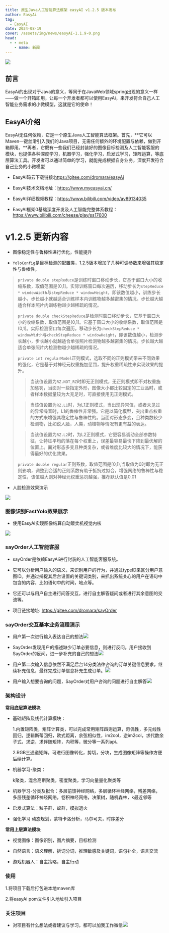```yaml
---
title: 原生Java人工智能算法框架 easyAI v1.2.5 版本发布
author: EasyAi
tag:
  - EasyAI
date: 2024-08-19
cover: /assets/img/news/easyAI-1.1.9-0.png
head:
  - - meta
    - name: 新闻
---
```


![](/assets/img/news/easyAI-1.2.5-0.webp)

## 前言

EasyAi的出现对于Java的意义，等同于在JavaWeb领域spring出现的意义一样——做一个开箱即用，让每一个开发者都可以使用EasyAi，来开发符合自己人工智能业务需求的小微模型，这就是它的使命！

## EasyAi介绍

EasyAi无任何依赖，它是一个原生Java人工智能算法框架。首先，**它可以Maven一键丝滑引入我们的Java项目，无需任何额外的环境配置与依赖，做到开箱即用。**再者，它既有一些我们已经封装好的图像目标检测及人工智能客服的模块，也提供各种深度学习，机器学习，强化学习，启发式学习，矩阵运算，等底层算法工具。开发者可以通过简单的学习，就能完成根据自身业务，深度开发符合自己业务的小微模型

*   EasyAI码云下载链接:https://gitee.com/dromara/easyAi
    
*   EasyAI技术文档地址：https://www.myeasyai.cn/
    
*   EasyAI详细视频教程：https://www.bilibili.com/video/av89134035
    
*   EasyAI框架0基础深度开发及人工智能完整体系教程：https://www.bilibili.com/cheese/play/ss17600
    

# v1.2.5 更新内容

*   图像稳定性与鲁棒性进行优化，性能提升
    
*   `YoloConfig`是目标检测的配置类，1.2.5版本增加了几种可调参数来增强其稳定性与鲁棒性。
    

> `private double stepReduce`是训练时窗口移动步长，它基于窗口大小的收缩系数，取值范围是(0,1\]。实际训练窗口每次遍历，移动步长为`stepReduce * windowWidth`与`stepReduce * windowHeight`，即该数值越小，训练步长越小，步长越小就越适合训练样本内训练物越多越密集的情况。步长越大越适合样本照片内训练物越少越稀疏的情况。
> 
> `private double checkStepReduce`是检测时窗口移动步长，它基于窗口大小的收缩系数，取值范围是(0,1\]。它基于窗口大小的收缩系数，取值范围是(0,1\]。实际检测窗口每次遍历，移动步长为`checkStepReduce * windowWidth`与`checkStepReduce * windowHeight`，即该数值越小，检测步长越小，步长越小就越适合单张照片检测物越多越密集的情况。步长越大越适合单张照片内检测物越少越稀疏的情况。
> 
> `private int regularModel`正则模式，选取不同的正则模式带来不同效果的强化，它是基于对神经元权重施加惩罚，提升权重稀疏性来实现效果的提升。
> 
> > 当该值设置为`RZ.NOT_RZ`时即无正则模式，无正则模式即不对权重施加惩罚，当面对一些指定外形，图像大小都比较固定的工业品时，或者样本数据量较为大充足时，可直接使用无正则模式。
> 
> > 当该值设置为`RZ.L1`时，为L1正则模式，当出现异常值，或者未见过的异常噪音时，L1的鲁棒性非常强。它是以简化模型，突出重点权重的方式来增强其稳定性与鲁棒性的。当面对形态多变，且种类数较少检测物，比如说人脸，人类，动植物等情况有更有益的表达。
> 
> > 当该值设置为`RZ.L2`时，为L2正则模式，它更容易调动全部参数特征，让特征平均的落在每个权重上，误差最容易最快下降到最优解的位置上。面对形态多变且种类复杂，或者维度比较大的情况下，能获得最好的优化效果。
> 
> `private double regular`正则系数，取值范围是\[0,1),当取值为0时即为无正则影响，调整到合适的正则系数有助于抵抗过拟合，增强网络的鲁棒性与稳定性，该值越大则对神经元权重惩罚越强，推荐默认值是0.01

*   人脸检测效果演示
    

![](/assets/img/news/easyAI-1.2.5-1.png)

### 图像识别FastYolo效果展示

*   使用EasyAi实现图像结算自动贩卖机视觉内核
    

![](/assets/img/news/easyAI-1.2.5-2.jfif)

### sayOrder人工智能客服

*   sayOrder是依赖EasyAi进行封装的人工智能客服系统。
    
*   它可以分析用户输入的语义，来识别用户的行为，并通过typeID来区分用户意图ID。并通过捕捉其后台设置的关键词类别，来抓出系统关心的用户在语句中包含的内容，比如语句中的时间，地点等。
    
*   它还可以与用户自主进行问答交互，进行自主解答疑问或者进行其余意图的交流等。
    
*   项目链接地址: https://gitee.com/dromara/sayOrder
    

### sayOrder交互基本业务流程演示

*   用户第一次进行输入表达自己的想法![](/assets/img/news/easyAI-1.2.5-3.png)
    
*   SayOrder发现用户的描述缺少订单必要信息，则进行反问。用户接收到SayOrder的反问，进一步补充的自己的想法![](/assets/img/news/easyAI-1.2.5-4.png)
    
*   用户第二次输入信息依然不满足后台14分类法律咨询的订单关键信息要求，继续补充信息，最终完成订单信息补充生成订单。![](/assets/img/news/easyAI-1.2.5-5.png)
    
*   用户输入想要咨询的问题，SayOrder对用户咨询的问题进行自主解答![](/assets/img/news/easyAI-1.2.5-6.png)
    

### 架构设计

**常用底层算法模块**

*   基础矩阵及线代计算模块：
    
    1.内置矩阵类，矩阵计算类，可以完成常用矩阵四则运算，奇偶性，多元线性回归，逻辑斯蒂回归，欧式距离，余弦相似性，im2col，逆im2col，求代数余子式，求逆，求伴随矩阵，内积等，微分等一系列api。
    
    2.RGB三通道矩阵，可进行图像转化，剪切，分块，生成图像矩阵等操作方便后续计算。
    
*   机器学习-聚类：
    
    k聚类，混合高斯聚类，密度聚类，学习向量量化聚类等
    
*   机器学习-分类及拟合：多层前馈神经网络，多层循环神经网络，残差网络，多层残差循环神经网络，卷积神经网络，决策树，随机森林，k最近邻等
    
*   启发式算法：粒子群，蚁群，模拟退火
    
*   强化学习 动态规划，蒙特卡洛分析，马尔可夫，时序差分
    

**常用上层算法模块**

*   视觉图像：图像识别，图片摘要，目标检测
    
*   自然语言：语义理解，拆词分词，推理敏感及关键词，语句补全，语言交流
    
*   游戏机器人：自主策略，自主行动
    

### 使用

1.将项目下载后打包进本地maven库

2.将easyAi pom文件引入地址引入项目

### 关注项目

*   对项目有什么想法或者建议与学习，都可以加我工作微信![](/assets/img/news/easyAI-1.2.5-7.jfif)